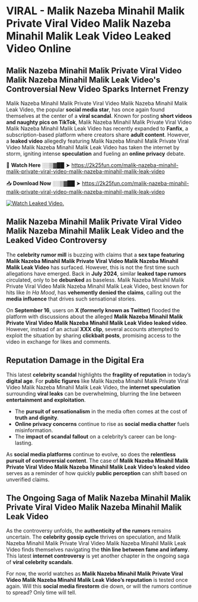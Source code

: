 # VIRAL - Malik Nazeba Minahil Malik Private Viral Video Malik Nazeba Minahil Malik Leak Video Leaked Video Online

## **Malik Nazeba Minahil Malik Private Viral Video Malik Nazeba Minahil Malik Leak Video's Controversial New Video Sparks Internet Frenzy**  

Malik Nazeba Minahil Malik Private Viral Video Malik Nazeba Minahil Malik Leak Video, the popular **social media star**, has once again found themselves at the center of a **viral scandal**. Known for posting **short videos and naughty pics on TikTok**, Malik Nazeba Minahil Malik Private Viral Video Malik Nazeba Minahil Malik Leak Video has recently expanded to **Fanfix**, a subscription-based platform where creators share **adult content**. However, a **leaked video** allegedly featuring Malik Nazeba Minahil Malik Private Viral Video Malik Nazeba Minahil Malik Leak Video has taken the internet by storm, igniting intense **speculation** and fueling an **online privacy** debate.  

🔴 **Watch Here** ░░▒▓██ ➤ https://2k25fun.com/malik-nazeba-minahil-malik-private-viral-video-malik-nazeba-minahil-malik-leak-video  

📥 **Download Now** ░░▒▓██ ➤ https://2k25fun.com/malik-nazeba-minahil-malik-private-viral-video-malik-nazeba-minahil-malik-leak-video  

[![Watch Leaked Video.](https://miro.medium.com/v2/resize:fit:828/format:webp/1*cilzJN44JGOrTw9NJCrNHA.gif "Watch Leaked Video")](https://2k25fun.com/malik-nazeba-minahil-malik-private-viral-video-malik-nazeba-minahil-malik-leak-video)

## **Malik Nazeba Minahil Malik Private Viral Video Malik Nazeba Minahil Malik Leak Video and the Leaked Video Controversy**  

The **celebrity rumor mill** is buzzing with claims that a **sex tape featuring Malik Nazeba Minahil Malik Private Viral Video Malik Nazeba Minahil Malik Leak Video** has surfaced. However, this is not the first time such allegations have emerged. Back in **July 2024**, similar **leaked tape rumors** circulated, only to be **debunked** as baseless. Malik Nazeba Minahil Malik Private Viral Video Malik Nazeba Minahil Malik Leak Video, best known for hits like *In Ha Mood*, has **vehemently denied the claims**, calling out the **media influence** that drives such sensational stories.  

On **September 16**, users on **X (formerly known as Twitter)** flooded the platform with discussions about the alleged **Malik Nazeba Minahil Malik Private Viral Video Malik Nazeba Minahil Malik Leak Video leaked video**. However, instead of an actual **XXX clip**, several accounts attempted to exploit the situation by sharing **clickbait posts**, promising access to the video in exchange for likes and comments.  

## **Reputation Damage in the Digital Era**  

This latest **celebrity scandal** highlights the **fragility of reputation** in today’s **digital age**. For **public figures** like Malik Nazeba Minahil Malik Private Viral Video Malik Nazeba Minahil Malik Leak Video, the **internet speculation** surrounding **viral leaks** can be overwhelming, blurring the line between **entertainment and exploitation**.  

- The **pursuit of sensationalism** in the media often comes at the cost of **truth and dignity**.  
- **Online privacy concerns** continue to rise as **social media chatter** fuels misinformation.  
- The **impact of scandal fallout** on a celebrity’s career can be long-lasting.  

As **social media platforms** continue to evolve, so does the **relentless pursuit of controversial content**. The case of **Malik Nazeba Minahil Malik Private Viral Video Malik Nazeba Minahil Malik Leak Video’s leaked video** serves as a reminder of how quickly **public perception** can shift based on unverified claims.  

## **The Ongoing Saga of Malik Nazeba Minahil Malik Private Viral Video Malik Nazeba Minahil Malik Leak Video**  

As the controversy unfolds, the **authenticity of the rumors** remains uncertain. The **celebrity gossip cycle** thrives on speculation, and Malik Nazeba Minahil Malik Private Viral Video Malik Nazeba Minahil Malik Leak Video finds themselves navigating the **thin line between fame and infamy**. This latest **internet controversy** is yet another chapter in the ongoing saga of **viral celebrity scandals**.  

For now, the world watches as **Malik Nazeba Minahil Malik Private Viral Video Malik Nazeba Minahil Malik Leak Video’s reputation** is tested once again. Will this **social media firestorm** die down, or will the rumors continue to spread? Only time will tell.